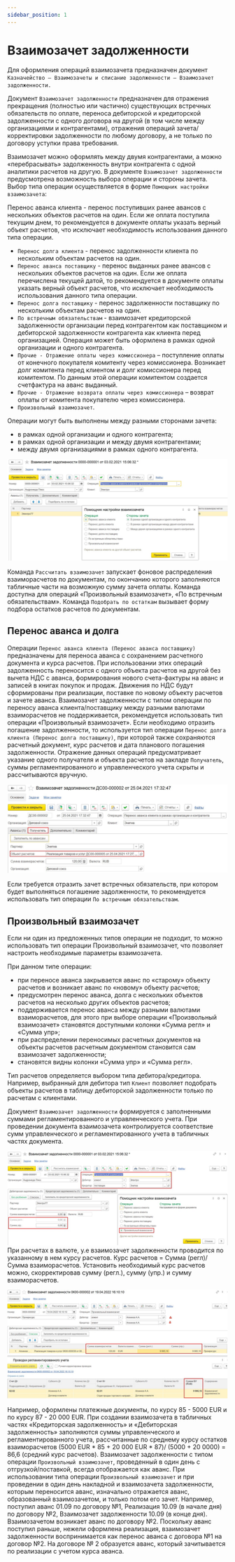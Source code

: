 ```yaml
---
sidebar_position: 1
---
```


# Взаимозачет задолженности

Для оформления операций взаимозачета предназначен документ `Казначейство – Взаимозачеты и списание задолженности – Взаимозачет задолженности.`

Документ `Взаимозачет задолженности` предназначен для отражения прекращения (полностью или частично) существующих встречных обязательств по оплате, переноса дебиторской и кредиторской задолженности с одного договора на другой (в том числе между организациями и контрагентами), отражения операций зачета/корректировки задолженности по любому договору, а не только по договору уступки права требования.

Взаимозачет можно оформлять между двумя контрагентами, а можно «перебрасывать» задолженность внутри контрагента с одной аналитики расчетов на другую.
В документе `Взаимозачет задолженности` предусмотрена возможность выбора операции и стороны зачета. Выбор типа операции осуществляется в форме `Помощник настройки взаимозачета`:

Перенос аванса клиента - перенос поступивших ранее авансов c нескольких объектов расчетов на один. Если  же оплата поступила текущим днем, то рекомендуется в документе оплаты указать верный объект расчетов, что исключает необходимость использования данного типа операции.
- `Перенос долга клиента` - перенос задолженности клиента по нескольким объектам расчетов на один.
- `Перенос аванса поставщику` - перенос выданных ранее авансов c нескольких объектов расчетов на один. Если  же оплата перечислена текущей датой, то рекомендуется в документе оплаты указать верный объект расчетов, что исключает необходимость использования данного типа операции.
- `Перенос долга поставщику` - перенос задолженности поставщику по нескольким объектам расчетов на один.
- `По встречным обязательствам` - взаимозачет кредиторской задолженности организации перед контрагентом как поставщиком и дебиторской задолженности контрагента как клиента перед организацией. Операция может быть оформлена в рамках одной организации и одного контрагента.
- `Прочие - Отражение оплаты через комиссионера` – поступление оплаты  от конечного покупателя комитенту через комиссионера. Возникает долг комитента перед клиентом и долг комиссионера перед комитентом. По данным этой операции комитентом создается счетфактура на аванс выданный.
- `Прочие - Отражение возврата оплаты через комиссионера` – возврат оплаты от комитента покупателю через комиссионера.
- `Произвольный взаимозачет`.


Операции могут быть выполнены между разными сторонами зачета:
- в рамках одной организации и одного контрагента; 
- в рамках одной организации и между двумя контрагентами; 
- между двумя организациями в рамках одного контрагента.


![Взаимозачет задолженности](./img/debet-offset/debet-offset_1.png)

Команда `Рассчитать взаимозачет` запускает фоновое распределения взаиморасчетов по документам, по окончанию которого заполняются табличные части на возможную сумму зачета оплаты. Команда доступна для операций «Произвольный взаимозачет», «По встречным обязательствам».
Команда `Подобрать по остаткам` вызывает форму подбора остатков расчетов по документам.

## Перенос аванса и долга
Операции `Перенос аванса клиента (Перенос аванса поставщику)` предназначены для переноса аванса с сохранением расчетного документа и курса расчетов. При использовании этих операций задолженность переносится с одного объекта расчетов на другой без вычета НДС с аванса, формирования нового счета-фактуры на аванс и записей в книгах покупок и продаж. Движения по НДС будут сформированы при реализации, поставке по новому объекту расчетов и зачете аванса.
Взаимозачет задолженности с типом операции по переносу аванса клиента/поставщику между разными валютами взаиморасчетов не поддерживается, рекомендуется использовать тип операции «Произвольный взаимозачет».
Если необходимо отразить погашение задолженности, то используется тип операции `Перенос долга клиента (Перенос долга поставщику)`, при которой также сохраняются расчетный документ, курс расчетов и дата планового погашения задолженности.
Отражение данных операций предусматривает указание одного получателя и объекта расчетов на закладе `Получатель`, суммы регламентированного и управленческого учета скрыты и рассчитываются вручную.

![Взаимозачет задолженности](./img/debet-offset/debet-offset_2.png)

Если требуется отразить зачет встречных обязательств, при котором будет выполняться погашение задолженности, то рекомендуется использовать тип операции `По встречным обязательствам`.

## Произвольный взаимозачет
Если ни один из предложенных типов операции не подходит, то можно использовать тип операции Произвольный взаимозачет, что позволяет настроить необходимые параметры взаимозачета.

При данном типе операции:

- при переносе аванса закрывается аванс по «старому» объекту расчетов и возникает аванс по «новому» объекту расчетов;
- предусмотрен перенос аванса, долга с нескольких объектов расчетов на несколько других объектов расчетов;
- поддерживается перенос аванса между разными валютами взаиморасчетов, для этого при выборе операции «Произвольный взаимозачет» становятся доступными колонки «Сумма регл» и «Сумма упр»;
- при распределении переносимых расчетных документов на объекты расчетов расчетным документом становится сам взаимозачет задолженности;
- становятся видны колонки «Сумма упр» и «Сумма регл».

Тип расчетов определяется выбором типа дебитора/кредитора. Например, выбранный для дебитора тип `Клиент` позволяет подобрать объекты расчетов в таблицу дебиторской задолженности только по расчетам с клиентами.

Документ `Взаимозачет задолженности` формируется с заполненными суммами регламентированного и управленческого учета. При проведении документа взаимозачета контролируется соответствие сумм управленческого и регламентированного учета в табличных частях документа.

![Взаимозачет задолженности](./img/debet-offset/debet-offset_3.png)
При расчетах в валюте, у.е взаимозачет задолженности проводится по указанному в нем курсу расчетов. Курс расчетов = Сумма (регл)/Сумма взаиморасчетов.
Установить необходимый курс расчетов можно, скорректировав сумму (регл.), сумму (упр.) и сумму взаиморасчетов.

![Взаимозачет задолженности](./img/debet-offset/debet-offset_4.png)

Например, оформлены платежные документы, по курсу 85 - 5000 EUR и по курсу 87 - 20 000 EUR. При создании взаимозачета в табличных частях «Кредиторская задолженность» и «Дебиторская задолженность» заполняются суммы управленческого и регламентированного учета, рассчитанные по среднему курсу остатков взаиморасчетов (5000 EUR * 85 + 20 000 EUR * 87)/ (5000 + 20 0000) = 86,6 (средний курс расчетов).
Взаимозачет задолженности с типом операции `Произвольный взаимозачет`, проведенный в один день с отгрузкой/поставкой, всегда отображается как аванс.
При использовании типа операции `Произвольный взаимозачет` и при проведении в один день накладной и взаимозачета задолженности, которым переносится аванс, изначально отражается аванс, образованный взаимозачетом, и только потом его зачет. Например, поступил аванс 01.09 по договору №1, Реализация 10.09 (в начале дня) по договору №2, Взаимозачет задолженности 10.09 (в конце дня).
Взаимозачетом возникает аванс по договору №2. Поскольку аванс поступил раньше, нежели оформлена реализация, взаимозачет задолженности воспринимается как перенос аванса с договора №1 на договор №2. На договоре № 2 образуется аванс, который зачитывается по реализации с учетом курса аванса.
